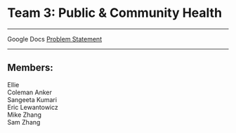 # Team 3: Public & Community Health
---
Google Docs [Problem Statement](https://docs.google.com/document/d/1fYz0XxoILZcdLSAG_j8mK7haBYFhcTQW0XYiA70HCa8/edit)

---
## Members:  
Ellie  
Coleman Anker  
Sangeeta Kumari  
Eric Lewantowicz  
Mike Zhang  
Sam Zhang  
